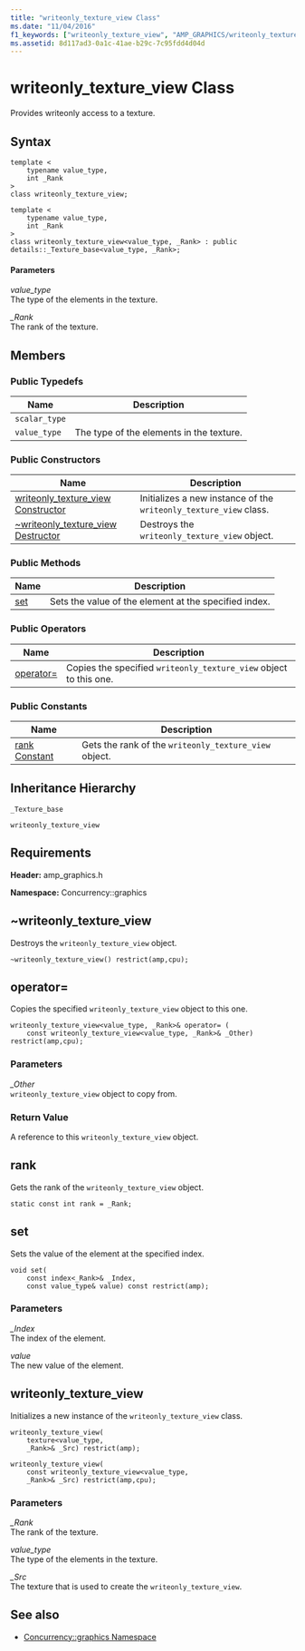 ```yaml
---
title: "writeonly_texture_view Class"
ms.date: "11/04/2016"
f1_keywords: ["writeonly_texture_view", "AMP_GRAPHICS/writeonly_texture_view", "AMP_GRAPHICS/Concurrency::graphics::writeonly_texture_view", "AMP_GRAPHICS/Concurrency::graphics::writeonly_texture_view::set", "AMP_GRAPHICS/Concurrency::graphics::rank Constant"]
ms.assetid: 8d117ad3-0a1c-41ae-b29c-7c95fdd4d04d
---
```

# writeonly_texture_view Class

Provides writeonly access to a texture.

## Syntax

```
template <
    typename value_type,
    int _Rank
>
class writeonly_texture_view;

template <
    typename value_type,
    int _Rank
>
class writeonly_texture_view<value_type, _Rank> : public details::_Texture_base<value_type, _Rank>;
```

#### Parameters

*value_type*<br/>
The type of the elements in the texture.

*_Rank*<br/>
The rank of the texture.

## Members

### Public Typedefs

|Name|Description|
|----------|-----------------|
|`scalar_type`||
|`value_type`|The type of the elements in the texture.|

### Public Constructors

|Name|Description|
|----------|-----------------|
|[writeonly_texture_view Constructor](#ctor)|Initializes a new instance of the `writeonly_texture_view` class.|
|[~writeonly_texture_view Destructor](#ctor)|Destroys the `writeonly_texture_view` object.|

### Public Methods

|Name|Description|
|----------|-----------------|
|[set](#set)|Sets the value of the element at the specified index.|

### Public Operators

|Name|Description|
|----------|-----------------|
|[operator=](#operator_eq)|Copies the specified `writeonly_texture_view` object to this one.|

### Public Constants

|Name|Description|
|----------|-----------------|
|[rank Constant](#rank)|Gets the rank of the `writeonly_texture_view` object.|

## Inheritance Hierarchy

`_Texture_base`

`writeonly_texture_view`

## Requirements

**Header:** amp_graphics.h

**Namespace:** Concurrency::graphics

##  <a name="dtor"></a> ~writeonly_texture_view

Destroys the `writeonly_texture_view` object.

```
~writeonly_texture_view() restrict(amp,cpu);
```

##  <a name="operator_eq"></a> operator=

Copies the specified `writeonly_texture_view` object to this one.

```
writeonly_texture_view<value_type, _Rank>& operator= (
    const writeonly_texture_view<value_type, _Rank>& _Other) restrict(amp,cpu);
```

### Parameters

*_Other*<br/>
`writeonly_texture_view` object to copy from.

### Return Value

A reference to this `writeonly_texture_view` object.

##  <a name="rank"></a> rank

Gets the rank of the `writeonly_texture_view` object.

```
static const int rank = _Rank;
```

##  <a name="set"></a> set

Sets the value of the element at the specified index.

```
void set(
    const index<_Rank>& _Index,
    const value_type& value) const restrict(amp);
```

### Parameters

*_Index*<br/>
The index of the element.

*value*<br/>
The new value of the element.

##  <a name="ctor"></a> writeonly_texture_view

Initializes a new instance of the `writeonly_texture_view` class.

```
writeonly_texture_view(
    texture<value_type,
    _Rank>& _Src) restrict(amp);

writeonly_texture_view(
    const writeonly_texture_view<value_type,
    _Rank>& _Src) restrict(amp,cpu);
```

### Parameters

*_Rank*<br/>
The rank of the texture.

*value_type*<br/>
The type of the elements in the texture.

*_Src*<br/>
The texture that is used to create the `writeonly_texture_view`.

## See also

- [Concurrency::graphics Namespace](concurrency-graphics-namespace.md)
